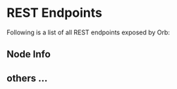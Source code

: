# REST Endpoints

Following is a list of all REST endpoints exposed by Orb:

## Node Info

## others ...
